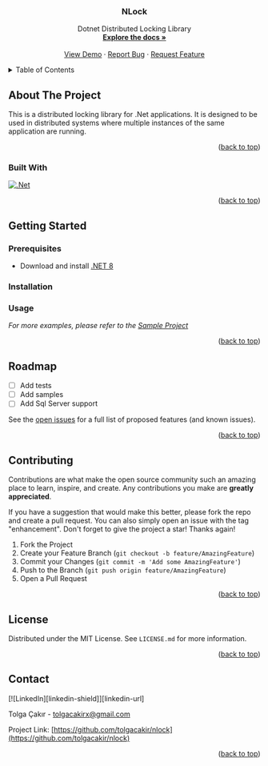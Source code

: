 ﻿<a name="readme-top"></a>



<!-- PROJECT SHIELDS -->


<!-- PROJECT LOGO -->
<br />
<div align="center">
  <!-- <a href="https://github.com/tolgacakir/nlock">
    <img src="images/logo.png" alt="Logo" width="80" height="80">
  </a> -->

  <h3 align="center">NLock</h3>

  <p align="center">
    Dotnet Distributed Locking Library
    <br />
    <a href="https://github.com/tolgacakir/nlock/blob/main/README.md"><strong>Explore the docs »</strong></a>
    <br />
    <br />
    <a href="https://github.com/tolgacakir/nlock/tree/main/samples/NLocalizator.Sample">View Demo</a>
    ·
    <a href="https://github.com/tolgacakir/nlock/issues">Report Bug</a>
    ·
    <a href="https://github.com/tolgacakir/nlock/issues">Request Feature</a>
  </p>
</div>



<!-- TABLE OF CONTENTS -->
<details>
  <summary>Table of Contents</summary>
  <ol>
    <li>
      <a href="#about-the-project">About The Project</a>
      <ul>
        <li><a href="#built-with">Built With</a></li>
      </ul>
    </li>
    <li>
      <a href="#getting-started">Getting Started</a>
      <ul>
        <li><a href="#prerequisites">Prerequisites</a></li>
        <li><a href="#installation">Installation</a></li>
        <li><a href="#usage">Usage</a></li>
      </ul>
    </li>
    <li><a href="#roadmap">Roadmap</a></li>
    <li><a href="#contributing">Contributing</a></li>
    <li><a href="#license">License</a></li>
    <li><a href="#contact">Contact</a></li>
  </ol>
</details>



<!-- ABOUT THE PROJECT -->
## About The Project

This is a distributed locking library for .Net applications. It is designed to be used in distributed systems where multiple instances of the same application are running.

<p align="right">(<a href="#readme-top">back to top</a>)</p>



### Built With


[![.Net]][.Net-shield]

<p align="right">(<a href="#readme-top">back to top</a>)</p>



<!-- GETTING STARTED -->
## Getting Started

### Prerequisites

* Download and install [.NET 8](https://dotnet.microsoft.com/en-us/download/dotnet/8.0)

### Installation


<!-- USAGE EXAMPLES -->
### Usage



_For more examples, please refer to the [Sample Project](https://github.com/tolgacakir/nlock/tree/main/samples/nlock.Sample)_

<p align="right">(<a href="#readme-top">back to top</a>)</p>



<!-- ROADMAP -->
## Roadmap

- [ ] Add tests
- [ ] Add samples
- [ ] Add Sql Server support

See the [open issues](https://github.com/tolgacakir/nlock/issues) for a full list of proposed features (and known issues).

<p align="right">(<a href="#readme-top">back to top</a>)</p>



<!-- CONTRIBUTING -->
## Contributing

Contributions are what make the open source community such an amazing place to learn, inspire, and create. Any contributions you make are **greatly appreciated**.

If you have a suggestion that would make this better, please fork the repo and create a pull request. You can also simply open an issue with the tag "enhancement".
Don't forget to give the project a star! Thanks again!

1. Fork the Project
2. Create your Feature Branch (`git checkout -b feature/AmazingFeature`)
3. Commit your Changes (`git commit -m 'Add some AmazingFeature'`)
4. Push to the Branch (`git push origin feature/AmazingFeature`)
5. Open a Pull Request

<p align="right">(<a href="#readme-top">back to top</a>)</p>



<!-- LICENSE -->
## License

Distributed under the MIT License. See `LICENSE.md` for more information.

<p align="right">(<a href="#readme-top">back to top</a>)</p>



<!-- CONTACT -->
## Contact

[![LinkedIn][linkedin-shield]][linkedin-url]

Tolga Çakır - tolgacakirx@gmail.com

Project Link: [https://github.com/tolgacakir/nlock](https://github.com/tolgacakir/nlock)

<p align="right">(<a href="#readme-top">back to top</a>)</p>



<!-- MARKDOWN LINKS & IMAGES -->
[.Net]: https://img.shields.io/badge/.NET-5C2D91?style=for-the-badge&logo=.net&logoColor=white
[.Net-shield]: https://img.shields.io/badge/.NET-5C2D91?